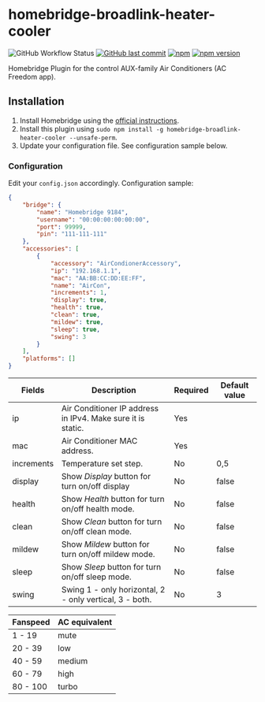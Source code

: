 # homebridge-broadlink-heater-cooler
![GitHub Workflow Status](https://img.shields.io/github/workflow/status/makleso6/homebridge-broadlink-heater-cooler/Build%20and%20Lint)
[![GitHub last commit](https://img.shields.io/github/last-commit/makleso6/homebridge-broadlink-heater-cooler.svg)](https://github.com/makleso6/homebridge-broadlink-heater-cooler)
[![npm](https://img.shields.io/npm/dt/homebridge-broadlink-heater-cooler.svg)](https://www.npmjs.com/package/homebridge-broadlink-heater-cooler)
[![npm version](https://badge.fury.io/js/homebridge-broadlink-heater-cooler.svg)](https://badge.fury.io/js/homebridge-broadlink-heater-cooler)

Homebridge Plugin for the control AUX-family Air Conditioners (AC Freedom app).

## Installation

1. Install Homebridge using the [official instructions](https://github.com/homebridge/homebridge/wiki).
2. Install this plugin using `sudo npm install -g homebridge-broadlink-heater-cooler --unsafe-perm`.
3. Update your configuration file. See configuration sample below.

### Configuration

Edit your `config.json` accordingly. Configuration sample:

```json
{
    "bridge": {
        "name": "Homebridge 9184",
        "username": "00:00:00:00:00:00",
        "port": 99999,
        "pin": "111-111-111"
    },
    "accessories": [
        {
            "accessory": "AirCondionerAccessory",
            "ip": "192.168.1.1",
            "mac": "AA:BB:CC:DD:EE:FF",
            "name": "AirCon",
            "increments": 1,
            "display": true,
            "health": true,
            "clean": true,
            "mildew": true,
            "sleep": true,
            "swing": 3
        }
    ],
    "platforms": []
}
```

| Fields               | Description                                                                     | Required | Default value |
|----------------------|---------------------------------------------------------------------------------|----------|-------------- |
| ip                   | Air Conditioner IP address in IPv4. Make sure it is static.                     | Yes      |               |
| mac                  | Air Conditioner MAC address.                                                    | Yes      |               |
| increments           | Temperature set step.                                                           | No       | 0,5           |
| display              | Show *Display* button for turn on/off display                                   | No       | false         |
| health               | Show *Health* button for turn on/off health mode.                               | No       | false         |
| clean                | Show *Clean* button for turn on/off clean mode.                                 | No       | false         |
| mildew               | Show *Mildew* button for turn on/off mildew mode.                               | No       | false         |
| sleep                | Show *Sleep* button for turn on/off sleep mode.                                 | No       | false         |
| swing                | Swing 1 - only horizontal, 2 - only vertical, 3 - both.                         | No       | 3             |



| Fanspeed | AC equivalent |
|--------- | --------------|
| 1 - 19   | mute          |
| 20 - 39  | low           |
| 40 - 59  | medium        |
| 60 - 79  | high          |
| 80 - 100 | turbo         |

